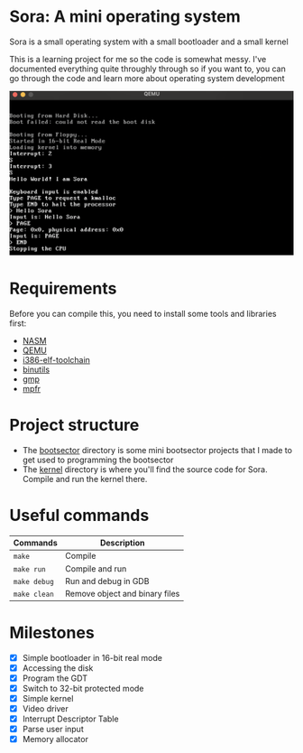 # Sora: A mini operating system

Sora is a small operating system with a small bootloader and a small kernel

This is a learning project for me so the code is somewhat messy. I've documented everything quite throughly through so if you want to, you can go through the code and learn more about operating system development

![qemu emulation](img/os-emulate-qemu.png)

# Requirements

Before you can compile this, you need to install some tools and libraries first:

- [NASM](https://www.nasm.org/)
- [QEMU](https://www.qemu.org/)
- [i386-elf-toolchain](https://github.com/nativeos/i386-elf-toolchain/releases)
- [binutils](https://www.gnu.org/software/binutils/)
- [gmp](https://gmplib.org/)
- [mpfr](https://www.mpfr.org/)

# Project structure

- The [bootsector](bootsector) directory is some mini bootsector projects that I made to get used to programming the bootsector
- The [kernel](kernel) directory is where you'll find the source code for Sora. Compile and run the kernel there.

# Useful commands

| Commands | Description |
| --- | --- |
| `make` | Compile |
| `make run` | Compile and run|
| `make debug` | Run and debug in GDB |
| `make clean` | Remove object and binary files |

# Milestones

- [x] Simple bootloader in 16-bit real mode
- [x] Accessing the disk
- [x] Program the GDT
- [x] Switch to 32-bit protected mode
- [x] Simple kernel
- [x] Video driver
- [x] Interrupt Descriptor Table
- [x] Parse user input
- [x] Memory allocator
